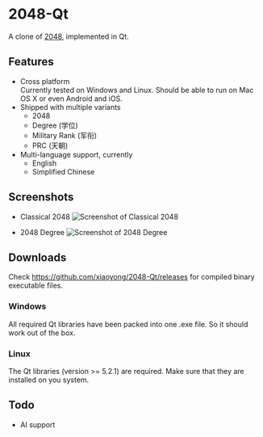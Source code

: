 # 2048-Qt

A clone of [2048](https://github.com/gabrielecirulli/2048), implemented in Qt.

## Features

- Cross platform  
  Currently tested on Windows and Linux. Should be able to run on Mac OS X or even Android and iOS.
- Shipped with multiple variants
  - 2048
  - Degree (学位)
  - Military Rank (军衔)
  - PRC (天朝)
- Multi-language support, currently
  - English
  - Simplified Chinese

## Screenshots

- Classical 2048
  ![Screenshot of Classical 2048](http://i1171.photobucket.com/albums/r546/xiaoyong/2048_zps8b4bad15.png)

- 2048 Degree
  ![Screenshot of 2048 Degree](http://i1171.photobucket.com/albums/r546/xiaoyong/2048_degree_zpsb142af1f.png)

## Downloads

Check https://github.com/xiaoyong/2048-Qt/releases for compiled binary executable files. 

### Windows

All required Qt libraries have been packed into one .exe file. So it should work out of the box.

### Linux

The Qt libraries (version >= 5.2.1) are required. Make sure that they are installed on you system.

## Todo

- AI support
